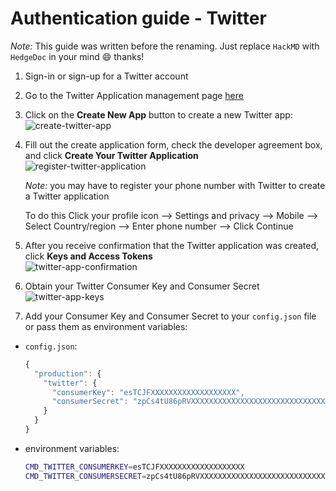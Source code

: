 # Authentication guide - Twitter

*Note:* This guide was written before the renaming. Just replace `HackMD` with `HedgeDoc` in your mind :smile: thanks!

1. Sign-in or sign-up for a Twitter account

2. Go to the Twitter Application management page [here](https://apps.twitter.com/)

3. Click on the **Create New App** button to create a new Twitter app:  
   ![create-twitter-app](../../images/auth/create-twitter-app.png)

4. Fill out the create application form, check the developer agreement box, and click **Create Your Twitter Application**  
   ![register-twitter-application](../../images/auth/register-twitter-application.png)

   *Note:* you may have to register your phone number with Twitter to create a Twitter application

   To do this Click your profile icon --> Settings and privacy --> Mobile  --> Select Country/region --> Enter phone number --> Click Continue

5. After you receive confirmation that the Twitter application was created, click **Keys and Access Tokens**  
   ![twitter-app-confirmation](../../images/auth/twitter-app-confirmation.png)

6. Obtain your Twitter Consumer Key and Consumer Secret  
   ![twitter-app-keys](../../images/auth/twitter-app-keys.png)

7. Add your Consumer Key and Consumer Secret to your `config.json` file or pass them as environment variables:
  - `config.json`:
    ```javascript
    {
      "production": {
        "twitter": {
          "consumerKey": "esTCJFXXXXXXXXXXXXXXXXXXX",
          "consumerSecret": "zpCs4tU86pRVXXXXXXXXXXXXXXXXXXXXXXXXXXXXXXXXXXXXXX"
        }
      }
    }
    ```

  - environment variables:
    ```sh
    CMD_TWITTER_CONSUMERKEY=esTCJFXXXXXXXXXXXXXXXXXXX
    CMD_TWITTER_CONSUMERSECRET=zpCs4tU86pRVXXXXXXXXXXXXXXXXXXXXXXXXXXXXXXXXXXXXXX
    ```
